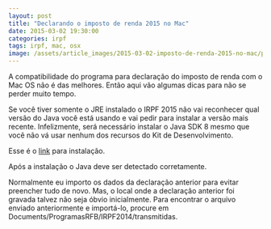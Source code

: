 ```yaml
---
layout: post
title: "Declarando o imposto de renda 2015 no Mac"
date: 2015-03-02 19:30:00
categories: irpf
tags: irpf, mac, osx
image: /assets/article_images/2015-03-02-imposto-de-renda-2015-no-mac/pinguins.jpg
---
```

A compatibilidade do programa para declaração do imposto de renda com o Mac OS
não é das melhores. Então aqui vão algumas dicas para não se perder muito
tempo.

Se você tiver somente o JRE instalado o IRPF 2015 não vai reconhecer qual versão
do Java você está usando e vai pedir para instalar a versão mais recente. Infelizmente,
será necessário instalar o Java SDK 8 mesmo que você não vá usar nenhum dos recursos do
Kit de Desenvolvimento.

Esse é o <a href="http://www.oracle.com/technetwork/java/javase/downloads/jdk8-downloads-2133151.html" target="_blank">link</a> para instalação.

Após a instalação o Java deve ser detectado corretamente.

Normalmente eu importo os dados da declaração anterior para evitar preencher
tudo de novo. Mas, o local onde a declaração anterior foi gravada talvez não seja óbvio
inicialmente. Para encontrar o arquivo enviado anteriormente e importá-lo, procure em
Documents/ProgramasRFB/IRPF2014/transmitidas.
